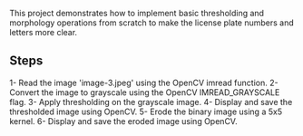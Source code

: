 This project demonstrates how to implement basic thresholding and morphology operations from scratch to make the license plate numbers and letters more clear.

## Steps

1- Read the image 'image-3.jpeg' using the OpenCV imread function.
2- Convert the image to grayscale using the OpenCV IMREAD_GRAYSCALE flag.
3- Apply thresholding on the grayscale image.
4- Display and save the thresholded image using OpenCV.
5- Erode the binary image using a 5x5 kernel.
6- Display and save the eroded image using OpenCV.
